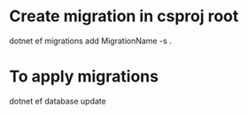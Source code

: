 
# Create migration in csproj root
dotnet ef migrations add MigrationName -s .


# To apply migrations
dotnet ef database update